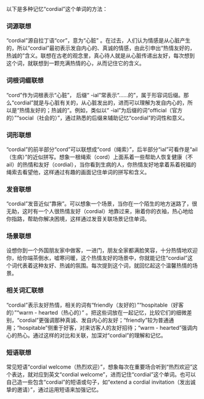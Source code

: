 以下是多种记忆“cordial”这个单词的方法：

### 词源联想
“cordial”源自拉丁语“cor”，意为“心脏” 。在过去，人们认为情感是从心脏产生的，所以“cordial”最初表示发自内心的、真诚的情感，由此引申出“热情友好的，热诚的”含义。联想在古老的观念里，真心待人就是从心脏传递出友好，每次想到这个词，就联想到一颗充满热情的心，从而记住它的含义。

### 词根词缀联想
“cord”作为词根表示“心脏”， 后缀“ -ial”常表示“……的”，属于形容词后缀。那么“cordial”就是与心脏有关的，从心脏发出的，进而可以理解为发自内心的，所以是“热情友好的；热诚的”。例如，类似以“ -ial”为后缀的词“official（官方的）”“social（社会的）”，通过熟悉的后缀来辅助记忆“cordial”的词性和意义。

### 词形联想
“cordial”的前半部分“cord”可以联想成“cord（绳索）”，后半部分“ial”可看作是“ail（生病）”的近似拼写。想象一根绳索（cord）上面系着一些帮助人恢复健康（不ail）的热情和友好（cordial），当你看到生病的人，你热情友好地拿着系着祝福的绳索去看望他，这样通过有趣的画面记住单词的拼写和含义。

### 发音联想
“cordial”发音近似“靠揪”。可以想象一个场景，当你在一个陌生的地方迷路了，很无助，这时有一个人很热情友好（cordial）地靠过来，揪着你的衣袖，热心地给你指路，帮助你解决困境，这样通过发音关联场景记住单词。

### 场景联想
设想你到一个外国朋友家中做客，一进门，朋友全家都满脸笑容，十分热情地欢迎你，给你端茶倒水，嘘寒问暖，这个热情友好的场景中，你就能记住“cordial”这个词代表着这种友好、热诚的氛围。每次提到这个词，就回忆起这个温馨热情的场景。

### 相关词汇联想
“cordial”表示友好热情，相关的词有“friendly（友好的）”“hospitable（好客的）”“warm - hearted（热心的）” 。把这些词放在一起记忆，比较它们的细微差别，“cordial”更强调那种真诚、发自内心的友好；“friendly”较为普通通用；“hospitable”侧重于好客，对来访客人的友好招待；“warm - hearted”强调内心的热心。通过这样的对比和关联，加深对“cordial”的理解和记忆。

### 短语联想
常见短语“cordial welcome（热烈欢迎）”，想象每次在重要场合听到“热烈欢迎”这个表达，就对应到英文“cordial welcome”，进而记住“cordial”这个单词。也可以自己造一些包含“cordial”的短语或句子，如“extend a cordial invitation（发出诚挚的邀请）”，通过运用短语来加强记忆。 